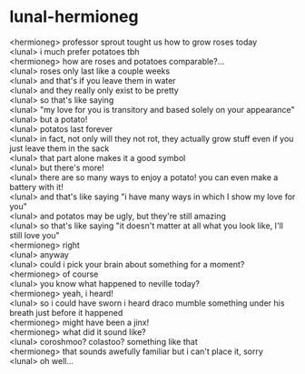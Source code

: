 # lunal-hermioneg  
<hermioneg\> professor sprout tought us how to grow roses today  
<lunal\> i much prefer potatoes tbh  
<hermioneg\> how are roses and potatoes comparable?...  
<lunal\> roses only last like a couple weeks  
<lunal\> and that's if you leave them in water  
<lunal\> and they really only exist to be pretty  
<lunal\> so that's like saying  
<lunal\> "my love for you is transitory and based solely on your appearance"  
<lunal\> but a potato!  
<lunal\> potatos last forever  
<lunal\> in fact, not only will they not rot, they actually grow stuff even if you just leave them in the sack  
<lunal\> that part alone makes it a good symbol  
<lunal\> but there's more!  
<lunal\> there are so many ways to enjoy a potato! you can even make a battery with it!  
<lunal\> and that's like saying "i have many ways in which I show my love for you"  
<lunal\> and potatos may be ugly, but they're still amazing  
<lunal\> so that's like saying "it doesn't matter at all what you look like, I'll still love you"  
<hermioneg\> right  
<lunal\> anyway  
<lunal\> could i pick your brain about something for a moment?  
<hermioneg\> of course  
<lunal\> you know what happened to neville today?  
<hermioneg\> yeah, i heard!  
<lunal\> so i could have sworn i heard draco mumble something under his breath just before it happened  
<hermioneg\> might have been a jinx!  
<hermioneg\> what did it sound like?  
<lunal\> coroshmoo? colastoo? something like that  
<hermioneg\> that sounds awefully familiar but i can't place it, sorry  
<lunal\> oh well...  
  
